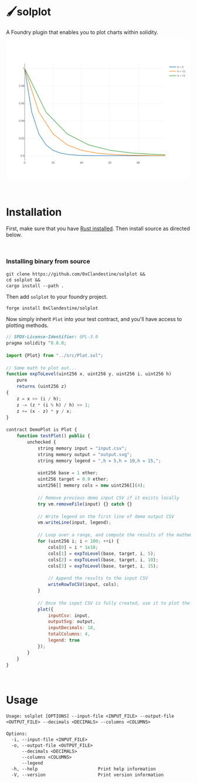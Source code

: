 # 🖌️solplot
A Foundry plugin that enables you to plot charts within solidity.

![output](output.svg)


&nbsp;
# Installation
First, make sure that you have [Rust installed](https://www.rust-lang.org/tools/install). Then install source as directed below.

<!-- &nbsp;
### Install from crates.io
```
cargo install solplot
``` -->

&nbsp;
### Installing binary from source
```
git clone https://github.com/0xClandestine/solplot &&
cd solplot &&
cargo install --path .
```

Then add `solplot` to your foundry project.

```
forge install 0xClandestine/solplot
```

Now simply inherit `Plot` into your test contract, and you'll have access to plotting methods.

```js
// SPDX-License-Identifier: GPL-3.0
pragma solidity ^0.8.0;

import {Plot} from "../src/Plot.sol";

// Some math to plot out...
function expToLevel(uint256 x, uint256 y, uint256 i, uint256 h)
    pure
    returns (uint256 z)
{
    z = x >> (i / h);
    z -= (z * (i % h) / h) >> 1;
    z += (x - z) * y / x;
}

contract DemoPlot is Plot {
    function testPlot() public {
        unchecked {
            string memory input = "input.csv";
            string memory output = "output.svg";
            string memory legend = ",h = 5,h = 10,h = 15,";

            uint256 base = 1 ether;
            uint256 target = 0.9 ether;
            uint256[] memory cols = new uint256[](4);

            // Remove previous demo input CSV if it exists locally
            try vm.removeFile(input) {} catch {}

            // Write legend on the first line of demo output CSV
            vm.writeLine(input, legend);

            // Loop over a range, and compute the results of the mathematical function
            for (uint256 i; i < 100; ++i) {
                cols[0] = i * 1e18;
                cols[1] = expToLevel(base, target, i, 5);
                cols[2] = expToLevel(base, target, i, 10);
                cols[3] = expToLevel(base, target, i, 15);

                // Append the results to the input CSV
                writeRowToCSV(input, cols);
            }

            // Once the input CSV is fully created, use it to plot the output SVG
            plot({
                inputCsv: input,
                outputSvg: output,
                inputDecimals: 18,
                totalColumns: 4,
                legend: true
            });
        }
    }
}
```

&nbsp;
# Usage


```
Usage: solplot [OPTIONS] --input-file <INPUT_FILE> --output-file <OUTPUT_FILE> --decimals <DECIMALS> --columns <COLUMNS>

Options:
  -i, --input-file <INPUT_FILE>    
  -o, --output-file <OUTPUT_FILE>  
      --decimals <DECIMALS>        
      --columns <COLUMNS>
      --legend
  -h, --help                       Print help information
  -V, --version                    Print version information
```